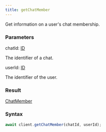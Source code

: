 ```yaml
---
title: getChatMember
---
```


Get information on a user's chat membership.<span class="select-none">  </span>

### Parameters 

<div class="flex flex-col gap-3"><div><div class="font-mono" id="p_chatId" data-anchor><span class="font-bold">chatId</span><span class="opacity-50">:</span> <a href="/types/id"  >ID</a></div><div class="pl-3"><div class="no-margin">

The identifier of a chat.

</div></div></div><div><div class="font-mono" id="p_userId" data-anchor><span class="font-bold">userId</span><span class="opacity-50">:</span> <a href="/types/id"  >ID</a></div><div class="pl-3"><div class="no-margin">

The identifier of the user.

</div></div></div></div>

### Result 

<div class="font-mono"><a href="/types/chatmember"  >ChatMember</a></div>

### Syntax

```ts
await client.getChatMember(chatId, userId);
```



